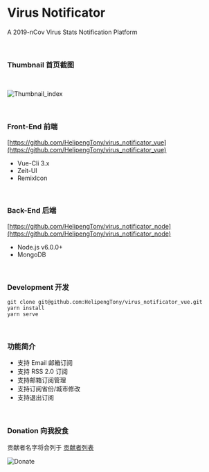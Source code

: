 # Virus Notificator
A 2019-nCov Virus Stats Notification Platform

<br/>

### Thumbnail 首页截图
<br/>

![Thumbnail_index](https://i.loli.net/2020/02/06/6DhkzpU5c1HJsIe.png)

<br/>

### Front-End 前端
[https://github.com/HelipengTony/virus_notificator_vue](https://github.com/HelipengTony/virus_notificator_vue)
+ Vue-Cli 3.x
+ Zeit-UI
+ RemixIcon

<br/>

### Back-End 后端
[https://github.com/HelipengTony/virus_notificator_node](https://github.com/HelipengTony/virus_notificator_node)
+ Node.js v6.0.0+
+ MongoDB

<br/>

### Development 开发
```
git clone git@github.com:HelipengTony/virus_notificator_vue.git
yarn install
yarn serve
```

<br/>

### 功能简介
+ 支持 Email 邮箱订阅
+ 支持 RSS 2.0 订阅
+ 支持邮箱订阅管理
+ 支持订阅省份/城市修改
+ 支持退出订阅

<br/>

### Donation 向我投食
贡献者名字将会列于 [贡献者列表](https://www.ouorz.com/donation.html)
<br/>

![Donate](https://i.loli.net/2019/02/18/5c6a80afd1e26.png)

<br/>
